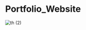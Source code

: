 # Portfolio_Website
![th (2)](https://github.com/Nikkhilshimpi/Portfolio_Website/assets/130219322/0e657840-7766-4b69-b0e4-fbeacb36f7ed)
